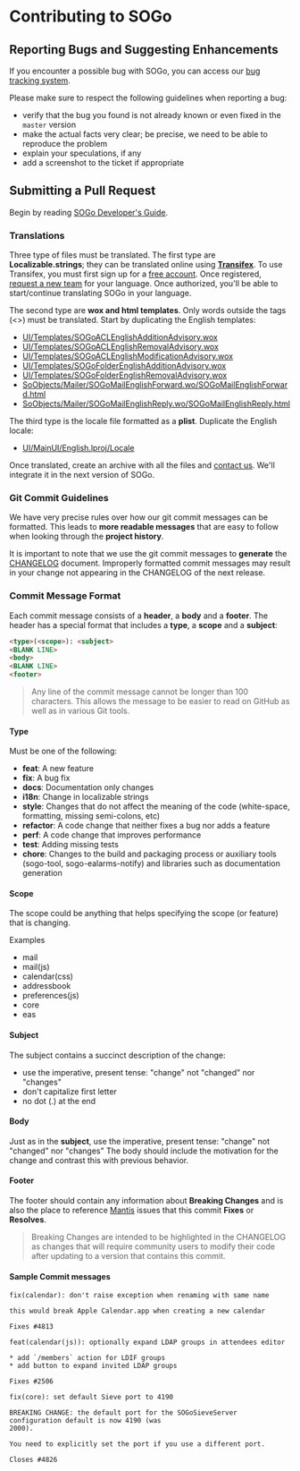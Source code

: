 # Contributing to SOGo

## Reporting Bugs and Suggesting Enhancements

If you encounter a possible bug with SOGo, you can access our
[bug tracking system](https://sogo.nu/bugs/).

Please make sure to respect the following guidelines when reporting a bug:

* verify that the bug you found is not already known or even fixed in the `master` version
* make the actual facts very clear; be precise, we need to be able to reproduce the problem
* explain your speculations, if any
* add a screenshot to the ticket if appropriate

## Submitting a Pull Request

Begin by reading [SOGo Developer's Guide](../Documentation/SOGoDevelopersGuide.asciidoc).

### Translations

Three type of files must be translated. The first type are **Localizable.strings**; they can be
translated online using **[Transifex](https://www.transifex.com/inverse/sogo/)**. To use Transifex,
you must first sign up for a [free account](https://www.transifex.com/signup/). Once registered,
[request a new team](https://www.transifex.com/inverse/teams/) for your language. Once authorized,
you'll be able to start/continue translating SOGo in your language.

The second type are **wox and html templates**. Only words outside the tags (<>) must be
translated. Start by duplicating the English templates:

* [UI/Templates/SOGoACLEnglishAdditionAdvisory.wox](https://raw.githubusercontent.com/inverse-inc/sogo/master/UI/Templates/SOGoACLEnglishAdditionAdvisory.wox)
* [UI/Templates/SOGoACLEnglishRemovalAdvisory.wox](https://raw.githubusercontent.com/inverse-inc/sogo/master/UI/Templates/SOGoACLEnglishRemovalAdvisory.wox)
* [UI/Templates/SOGoACLEnglishModificationAdvisory.wox](https://raw.githubusercontent.com/inverse-inc/sogo/master/UI/Templates/SOGoACLEnglishModificationAdvisory.wox)
* [UI/Templates/SOGoFolderEnglishAdditionAdvisory.wox](https://raw.githubusercontent.com/inverse-inc/sogo/master/UI/Templates/SOGoFolderEnglishAdditionAdvisory.wox)
* [UI/Templates/SOGoFolderEnglishRemovalAdvisory.wox](https://raw.githubusercontent.com/inverse-inc/sogo/master/UI/Templates/SOGoFolderEnglishRemovalAdvisory.wox)
* [SoObjects/Mailer/SOGoMailEnglishForward.wo/SOGoMailEnglishForward.html](https://raw.githubusercontent.com/inverse-inc/sogo/master/SoObjects/Mailer/SOGoMailEnglishForward.wo/SOGoMailEnglishForward.html)
* [SoObjects/Mailer/SOGoMailEnglishReply.wo/SOGoMailEnglishReply.html](https://raw.githubusercontent.com/inverse-inc/sogo/master/SoObjects/Mailer/SOGoMailEnglishReply.wo/SOGoMailEnglishReply.html)

The third type is the locale file formatted as a **plist**. Duplicate the English locale:

* [UI/MainUI/English.lproj/Locale](https://raw.githubusercontent.com/inverse-inc/sogo/master/UI/MainUI/English.lproj/Locale)

Once translated, create an archive with all the files and [contact
us](https://sogo.nu/support.html#/commercial). We'll integrate it in the next version of SOGo.

### Git Commit Guidelines

We have very precise rules over how our git commit messages can be formatted. This leads to **more
readable messages** that are easy to follow when looking through the **project history**.

It is important to note that we use the git commit messages to **generate** the
[CHANGELOG](../CHANGELOG.md) document. Improperly formatted commit messages may result in your
change not appearing in the CHANGELOG of the next release.

### Commit Message Format
Each commit message consists of a **header**, a **body** and a **footer**. The header has a special
format that includes a **type**, a **scope** and a **subject**:

```html
<type>(<scope>): <subject>
<BLANK LINE>
<body>
<BLANK LINE>
<footer>
```

> Any line of the commit message cannot be longer than 100 characters.
> This allows the message to be easier to read on GitHub as well as in various Git tools.

#### Type
Must be one of the following:

* **feat**: A new feature
* **fix**: A bug fix
* **docs**: Documentation only changes
* **i18n**: Change in localizable strings
* **style**: Changes that do not affect the meaning of the code (white-space, formatting, missing
  semi-colons, etc)
* **refactor**: A code change that neither fixes a bug nor adds a feature
* **perf**: A code change that improves performance
* **test**: Adding missing tests
* **chore**: Changes to the build and packaging process or auxiliary tools (sogo-tool,
  sogo-ealarms-notify) and libraries such as documentation generation

#### Scope
The scope could be anything that helps specifying the scope (or feature) that is changing.

Examples

* mail
* mail(js)
* calendar(css)
* addressbook
* preferences(js)
* core
* eas

#### Subject
The subject contains a succinct description of the change:

* use the imperative, present tense: "change" not "changed" nor "changes"
* don't capitalize first letter
* no dot (.) at the end

#### Body
Just as in the **subject**, use the imperative, present tense: "change" not "changed" nor "changes"
The body should include the motivation for the change and contrast this with previous behavior.

#### Footer
The footer should contain any information about **Breaking Changes** and is also the
place to reference [Mantis](https://sogo.nu/bugs/) issues that this commit **Fixes** or **Resolves**.

> Breaking Changes are intended to be highlighted in the CHANGELOG as changes that will require
> community users to modify their code after updating to a version that contains this commit.

#### Sample Commit messages
```text
fix(calendar): don't raise exception when renaming with same name

this would break Apple Calendar.app when creating a new calendar

Fixes #4813
```
```text
feat(calendar(js)): optionally expand LDAP groups in attendees editor

* add `/members` action for LDIF groups
* add button to expand invited LDAP groups

Fixes #2506
```
```text
fix(core): set default Sieve port to 4190

BREAKING CHANGE: the default port for the SOGoSieveServer configuration default is now 4190 (was
2000).

You need to explicitly set the port if you use a different port.

Closes #4826
```
